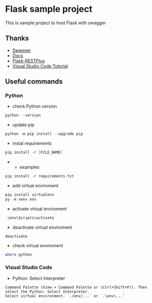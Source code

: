 # Flask sample project

This is sample project to host Flask with swagger

## Thanks

- [Swagger]('https://swagger.io/tools/swagger-ui/')
- [Docs]('https://python101.readthedocs.io/pl/latest/webflask/')
- [Flask-RESTPlus]('https://flask-restplus.readthedocs.io/en/stable/quickstart.html#a-minimal-api')
- [Visual Studio Code Tutorial]('https://code.visualstudio.com/docs/python/tutorial-flask')

## Useful commands

### Python

- check Python version

```powershell
python --version
```

- update pip

```powershell
python -m pip install --upgrade pip
```

- instal requirements

```powershell
pip install -r [FILE_NAME]
```

- - examples

```powershell
pip install -r requirements.txt
```

- add virtual enviroment

```powershell
pip install virtualenv
py -m venv env
```

- activate virtual enviroment

```powershell
.\env\Scripts\activate
```

- deactivate virtual enviroment

```powershell
deactivate
```

- check virtual enviroment

```powershell
where python
```

### Visual Studio Code

- Python: Select Interpreter

```code
Command Palette (View > Command Palette or (Ctrl+Shift+P)). Then select the Python: Select Interpreter.
Select virtual environment. `./env/...` or `.\env\...`
```
